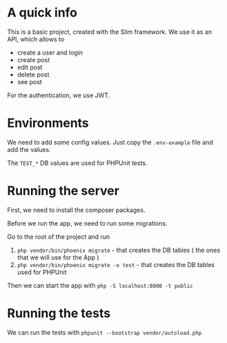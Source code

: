 # A quick info

This is a basic project, created with the Slim framework.
We use it as an API, which allows to

- create a user and login
- create post
- edit post
- delete post
- see post

For the authentication, we use JWT.

# Environments

We need to add some config values. Just copy the `.env-example` file and add
the values.

The `TEST_*` DB values are used for PHPUnit tests.

# Running the server

First, we need to install the composer packages.

Before we run the app, we need to run some migrations.

Go to the root of the project and run

1. `php vendor/bin/phoenix migrate` - that creates the DB tables ( the ones that we will use for the App )
2. `php vendor/bin/phoenix migrate -e test` - that creates the DB tables used for PHPUnit

Then we can start the app with `php -S localhost:8000 -t public`

# Running the tests

We can run the tests with `phpunit --bootstrap vendor/autoload.php`
